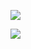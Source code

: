 ![](https://github-readme-stats.vercel.app/api/top-langs/?username=xltx2012&layout=compact&theme=tokyonight)

![](https://github-readme-activity-graph.cyclic.app/graph?username=xltx2012&theme=dracula)


